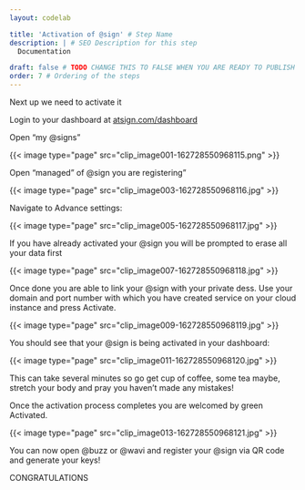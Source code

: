 ```yaml
---
layout: codelab

title: 'Activation of @sign' # Step Name
description: | # SEO Description for this step
  Documentation

draft: false # TODO CHANGE THIS TO FALSE WHEN YOU ARE READY TO PUBLISH THE PAGE
order: 7 # Ordering of the steps
---
```


Next up we need to activate it

Login to your dashboard at [atsign.com/dashboard](https://my.atsign.com/dashboard)

Open “my @signs”

{{< image type="page" src="clip_image001-162728550968115.png" >}}

Open “managed” of @sign you are registering”

{{< image type="page" src="clip_image003-162728550968116.jpg" >}}

Navigate to Advance settings:

{{< image type="page" src="clip_image005-162728550968117.jpg" >}}

If you have already activated your @sign you will be prompted to erase all your data first

{{< image type="page" src="clip_image007-162728550968118.jpg" >}}

Once done you are able to link your @sign with your private dess. Use your domain and port number with which you have created service on your cloud instance and press Activate.

{{< image type="page" src="clip_image009-162728550968119.jpg" >}}

You should see that your @sign is being activated in your dashboard:

{{< image type="page" src="clip_image011-162728550968120.jpg" >}}

This can take several minutes so go get cup of coffee, some tea maybe, stretch your body and pray you haven’t made any mistakes!

Once the activation process completes you are welcomed by green Activated.

{{< image type="page" src="clip_image013-162728550968121.jpg" >}}

You can now open @buzz or @wavi and register your @sign via QR code and generate your keys!

CONGRATULATIONS